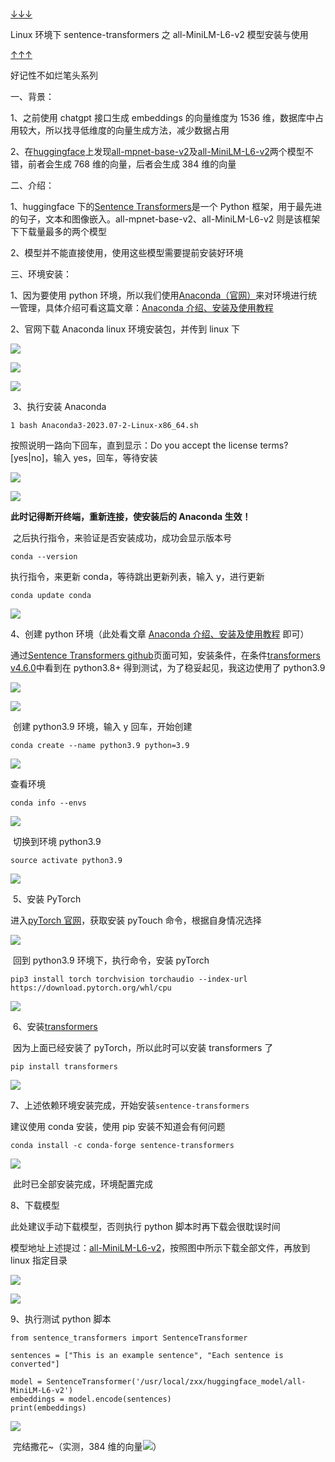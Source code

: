 
# 

[↓↓↓](https://www.cnblogs.com/Arthemis-z/p/17717859.html)  
  
Linux 环境下 sentence-transformers 之 all-MiniLM-L6-v2 模型安装与使用  
  
[↑↑↑](https://www.cnblogs.com/Arthemis-z/p/17717859.html)

好记性不如烂笔头系列

一、背景：

1、之前使用 chatgpt 接口生成 embeddings 的向量维度为 1536 维，数据库中占用较大，所以找寻低维度的向量生成方法，减少数据占用

2、在[huggingface](https://huggingface.co/)上发现[all-mpnet-base-v2](https://huggingface.co/sentence-transformers/all-mpnet-base-v2 "all-mpnet-base-v2")及[all-MiniLM-L6-v2](https://huggingface.co/sentence-transformers/all-MiniLM-L6-v2 "all-MiniLM-L6-v2")两个模型不错，前者会生成 768 维的向量，后者会生成 384 维的向量

二、介绍：

  1、huggingface 下的[Sentence Transformers](https://huggingface.co/sentence-transformers?sort_models=downloads#models "sentence-transformers")是一个 Python 框架，用于最先进的句子，文本和图像嵌入。all-mpnet-base-v2、all-MiniLM-L6-v2 则是该框架下下载量最多的两个模型

2、模型并不能直接使用，使用这些模型需要提前安装好环境

三、环境安装：

1、因为要使用 python 环境，所以我们使用[Anaconda（官网）](https://www.anaconda.com/download/#macos)来对环境进行统一管理，具体介绍可看这篇文章：[Anaconda 介绍、安装及使用教程](https://zhuanlan.zhihu.com/p/32925500)

2、官网下载 Anaconda linux 环境安装包，并传到 linux 下

![](assets/1705301789-aa144d9e74ca3bae981090463c6a2509.png)

![](assets/1705301789-1cc927e101e11d43f3c801aebae81944.png)

![](assets/1705301789-c1fe8d597c53f04e9fe73528996f24aa.png)

 3、执行安装 Anaconda

```plain
1 bash Anaconda3-2023.07-2-Linux-x86_64.sh
```

按照说明一路向下回车，直到显示：Do you accept the license terms? \[yes|no\]，输入 yes，回车，等待安装

![](assets/1705301789-7b928fec3c3b3cecb84810a70a87e397.png)

![](assets/1705301789-e343cfcd410c50895e58e942ce6859aa.png)

**此时记得断开终端，重新连接，使安装后的 Anaconda 生效！**

 之后执行指令，来验证是否安装成功，成功会显示版本号

```plain
conda --version
```

执行指令，来更新 conda，等待跳出更新列表，输入 y，进行更新

```plain
conda update conda
```

![](assets/1705301789-fda7cdc29a88db7481411ea66548da6e.png)

4、创建 python 环境（此处看文章 [Anaconda 介绍、安装及使用教程](https://zhuanlan.zhihu.com/p/32925500) 即可）

通过[Sentence Transformers github](https://github.com/UKPLab/sentence-transformers)页面可知，安装条件，在条件[transformers v4.6.0](https://github.com/huggingface/transformers/blob/main/README_zh-hans.md)中看到在 python3.8+ 得到测试，为了稳妥起见，我这边使用了 python3.9

![](assets/1705301789-04a1470b5773b656489742f7a0f4d022.png)

![](assets/1705301789-d67faae973e312936e1028b8d43ad978.png)

 创建 python3.9 环境，输入 y 回车，开始创建

```plain
conda create --name python3.9 python=3.9
```

![](assets/1705301789-4924ce159c07cb86944a1ee0df0488ef.png)

查看环境

```plain
conda info --envs
```

![](assets/1705301789-f83dd00eae917ec3db7f500ce8ba8b47.png)

 切换到环境 python3.9

```plain
source activate python3.9
```

![](assets/1705301789-dad40d34770fc61deef8f91c5eb58d08.png)

 5、安装 PyTorch

进入[pyTorch 官网](https://pytorch.org/get-started/locally/)，获取安装 pyTouch 命令，根据自身情况选择

![](assets/1705301789-7f948e374446cd3379325daa17d9237d.png)

 回到 python3.9 环境下，执行命令，安装 pyTorch

```plain
pip3 install torch torchvision torchaudio --index-url https://download.pytorch.org/whl/cpu
```

![](assets/1705301789-1bd5da12bff6b6bda5518220452aea30.png)

 6、安装[transformers](https://github.com/huggingface/transformers/blob/main/README_zh-hans.md)

 因为上面已经安装了 pyTorch，所以此时可以安装 transformers 了

```plain
pip install transformers
```

![](assets/1705301789-ec70c59da8c1347db06562f50157bfe3.png)

7、上述依赖环境安装完成，开始安装`sentence-transformers`

建议使用 conda 安装，使用 pip 安装不知道会有何问题

```plain
conda install -c conda-forge sentence-transformers
```

![](assets/1705301789-f5ea26b2a19e53329cc375010af7f1af.png)

 此时已全部安装完成，环境配置完成

8、下载模型

此处建议手动下载模型，否则执行 python 脚本时再下载会很耽误时间

模型地址上述提过：[all-MiniLM-L6-v2](https://huggingface.co/sentence-transformers/all-MiniLM-L6-v2 "all-MiniLM-L6-v2")，按照图中所示下载全部文件，再放到 linux 指定目录

![](assets/1705301789-8e1abf6b645ce33431eff5c367588b72.png)

![](assets/1705301789-63284d218ae421c7cac8e454b1a1b56c.png)

9、执行测试 python 脚本

```plain
from sentence_transformers import SentenceTransformer

sentences = ["This is an example sentence", "Each sentence is converted"]

model = SentenceTransformer('/usr/local/zxx/huggingface_model/all-MiniLM-L6-v2')
embeddings = model.encode(sentences)
print(embeddings)
```

![](assets/1705301789-2da0afa4867ee1dc10cd60983bbc7325.png)

 完结撒花~（实测，384 维的向量![](assets/1705301789-5353d4250f929d8c4e67db7300c50047.png)）
